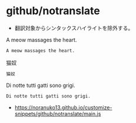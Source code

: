 # github/notranslate

- 翻訳対象からシンタックスハイライトを除外する。

A meow massages the heart.
```markdown
A meow massages the heart.
```

猫奴
```markdown
猫奴
```

Di notte tutti gatti sono grigi.
```markdown
Di notte tutti gatti sono grigi.
```

- <https://noranuko13.github.io/customize-snippets/github/notranslate/main.js>
